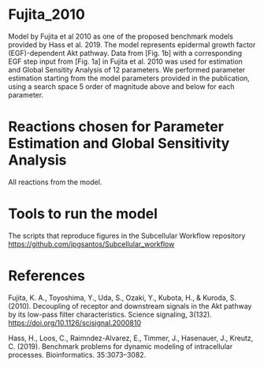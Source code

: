 Fujita_2010
===========

Model by Fujita et al 2010 as one of the proposed benchmark models provided by Hass et al. 2019. The model represents epidermal growth factor (EGF)-dependent Akt pathway. Data from [Fig. 1b] with a corresponding EGF step input from [Fig. 1a] in Fujita et al. 2010 was used for estimation and Global Sensitity Analysis of 12 parameters. We performed parameter estimation starting from the model parameters provided in the publication, using a search space 5 order of magnitude above and below for each parameter.


# Reactions chosen for Parameter Estimation and Global Sensitivity Analysis

All reactions from the model.

# Tools to run the model

The scripts that reproduce figures in the Subcellular Workflow repository
https://github.com/jpgsantos/Subcellular_workflow

# References

Fujita, K. A., Toyoshima, Y., Uda, S., Ozaki, Y., Kubota, H., & Kuroda, S. (2010). Decoupling of receptor and downstream signals in the Akt pathway by its low-pass filter characteristics. Science signaling, 3(132). https://doi.org/10.1126/scisignal.2000810

Hass, H., Loos, C., Raimndez-Alvarez, E., Timmer, J., Hasenauer, J., Kreutz, C. (2019). Benchmark problems for dynamic modeling of intracellular processes. Bioinformatics. 35:3073–3082. 
